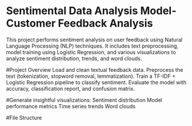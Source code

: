 # Sentimental Data Analysis Model- Customer Feedback Analysis
This project performs sentiment analysis on user feedback using Natural Language Processing (NLP) techniques. It includes text preprocessing, model training using Logistic Regression, and various visualizations to analyze sentiment distribution, trends, and word clouds.

#Project Overview
Load and clean textual feedback data.
Preprocess the text (tokenization, stopword removal, lemmatization).
Train a TF-IDF + Logistic Regression pipeline to classify sentiment.
Evaluate the model with accuracy, classification report, and confusion matrix.

#Generate insightful visualizations:
Sentiment distribution
Model performance metrics
Time series trends
Word clouds

#File Structure
